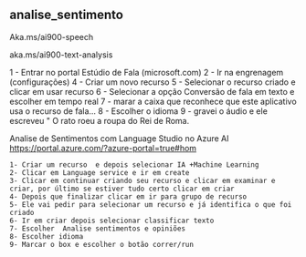 ## analise_sentimento
Aka.ms/ai900-speech

aka.ms/ai900-text-analysis

1 - Entrar no portal Estúdio de Fala (microsoft.com)
2 - Ir na engrenagem (configurações)
4 - Criar um novo recurso
5 - Selecionar o recurso criado  e clicar em usar recurso 
6 -  Selecionar a opção  Conversão de fala em texto e escolher em tempo real
7 - marar  a caixa que reconhece que este aplicativo usa o recurso de fala...
8 - Escolher o idioma 
9 - gravei o áudio e ele escreveu "
O rato roeu a roupa do Rei de Roma. 

Analise de Sentimentos com Language Studio no Azure AI
https://portal.azure.com/?azure-portal=true#hom

	1- Criar um recurso  e depois selecionar IA +Machine Learning
	2- Clicar em Language service e ir em create
	3- Clicar em continuar criando seu recurso e clicar em examinar e criar, por último se estiver tudo certo clicar em criar
	4- Depois que finalizar clicar em ir para grupo de recurso
	5- Ele vai pedir para selecionar um recurso e já identifica o que foi criado 
	6- Ir em criar depois selecionar classificar texto
	7- Escolher  Analise sentimentos e opiniões
	8- Escolher idioma 
	9- Marcar o box e escolher o botão correr/run

